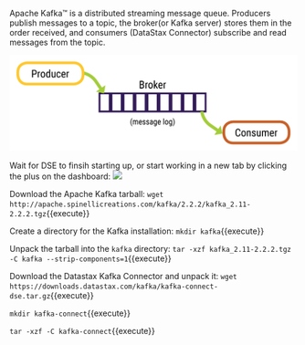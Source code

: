 Apache Kafka™ is a distributed streaming message queue. Producers publish messages to a topic, the broker(or Kafka server) stores them in the order received, and consumers (DataStax Connector) subscribe and read messages from the topic.

![](assets/messagelog.png)

Wait for DSE to finsih starting up, or start working in a new tab by clicking the plus on the dashboard: ![](assets/plus.png)

Download the Apache Kafka tarball:
`wget http://apache.spinellicreations.com/kafka/2.2.2/kafka_2.11-2.2.2.tgz`{{execute}}

Create a directory for the Kafka installation:
`mkdir kafka`{{execute}}

Unpack the tarball into the `kafka` directory:
`tar -xzf kafka_2.11-2.2.2.tgz -C kafka --strip-components=1`{{execute}}

Download the Datastax Kafka Connector and unpack it:
`wget https://downloads.datastax.com/kafka/kafka-connect-dse.tar.gz`{{execute}}

`mkdir kafka-connect`{{execute}}

`tar -xzf -C kafka-connect`{{execute}}

